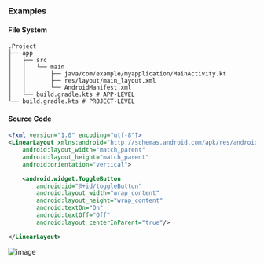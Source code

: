 ### Examples
#### File System
```
.Project
├── app
│   ├── src
│   │   └── main
│   │       ├── java/com/example/myapplication/MainActivity.kt
│   │       ├── res/layout/main_layout.xml
│   │       └── AndroidManifest.xml
│   └── build.gradle.kts # APP-LEVEL
└── build.gradle.kts # PROJECT-LEVEL
```

#### Source Code

```xml
<?xml version="1.0" encoding="utf-8"?>
<LinearLayout xmlns:android="http://schemas.android.com/apk/res/android"
    android:layout_width="match_parent"
    android:layout_height="match_parent"
    android:orientation="vertical">

    <android.widget.ToggleButton
        android:id="@+id/toggleButton"
        android:layout_width="wrap_content"
        android:layout_height="wrap_content"
        android:textOn="On"
        android:textOff="Off"
        android:layout_centerInParent="true"/>

</LinearLayout>
```

![image](https://github.com/user-attachments/assets/31b2bbf5-49d5-4620-b080-6a9c673d2fbd)
